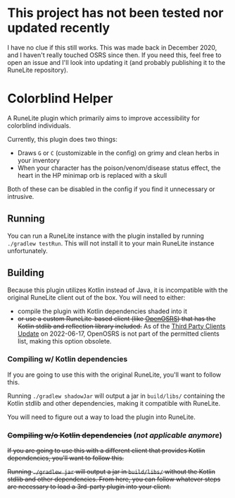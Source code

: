 # This project has not been tested nor updated recently
I have no clue if this still works. This was made back in December 2020, and I haven't really touched OSRS since then. If you need this, feel free to open an issue and I'll look into updating it (and probably publishing it to the RuneLite repository).

# Colorblind Helper
A RuneLite plugin which primarily aims to improve accessibility for colorblind individuals.

Currently, this plugin does two things:
- Draws `G` or `C` (customizable in the config) on grimy and clean herbs in your inventory
- When your character has the poison/venom/disease status effect, the heart in the HP minimap orb is replaced with a skull

Both of these can be disabled in the config if you find it unnecessary or intrusive.

## Running
You can run a RuneLite instance with the plugin installed by running `./gradlew testRun`. This will not install it to your main RuneLite instance unfortunately.

## Building
Because this plugin utilizes Kotlin instead of Java, it is incompatible with the original RuneLite client out of the box. You will need to either:
- compile the plugin with Kotlin dependencies shaded into it
- ~~or use a custom RuneLite-based client (like [OpenOSRS](https://github.com/open-osrs/runelite)) that has the Kotlin stdlib and reflection library included.~~
As of the [Third Party Clients Update](https://secure.runescape.com/m=news/third-party-clients-update?oldschool=1) on 2022-06-17, OpenOSRS is not part of the permitted clients list, making this option obsolete.

### Compiling w/ Kotlin dependencies
If you are going to use this with the original RuneLite, you'll want to follow this.

Running `./gradlew shadowJar` will output a jar in `build/libs/` containing the Kotlin stdlib and other dependencies, making it compatible with RuneLite.

You will need to figure out a way to load the plugin into RuneLite.

### ~~Compiling w/o Kotlin dependencies~~ (*not applicable anymore*)
~~If you are going to use this with a different client that provides Kotlin dependencies, you'll want to follow this.~~

~~Running `./gradlew jar` will output a jar in `build/libs/` without the Kotlin stdlib and other dependencies. From here, you can follow whatever steps are necessary to load a 3rd-party plugin into your client.~~